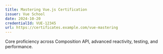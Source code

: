 ```yaml
---
title: Mastering Vue.js Certification
issuer: Vue School
date: 2024-10-20
credentialId: VUE-12345
url: https://certificates.example.com/vue-mastering
---
```


Core proficiency across Composition API, advanced reactivity, testing, and performance.
